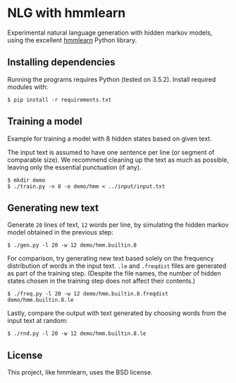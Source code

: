 # NLG with hmmlearn

Experimental natural language generation with hidden markov models, using the
excellent [hmmlearn] Python library.

[hmmlearn]: http://hmmlearn.readthedocs.io/en/latest/

## Installing dependencies

Running the programs requires Python (tested on 3.5.2). Install required
modules with:

    $ pip install -r requirements.txt

## Training a model

Example for training a model with 8 hidden states based on given text.

The input text is assumed to have one sentence per line (or segment of
comparable size). We recommend cleaning up the text as much as possible,
leaving only the essential punctuation (if any).

    $ mkdir demo
    $ ./train.py -n 8 -o demo/hmm < ../input/input.txt

## Generating new text

Generate `20` lines of text, `12` words per line, by simulating the hidden
markov model obtained in the previous step:

    $ ./gen.py -l 20 -w 12 demo/hmm.builtin.8

For comparison, try generating new text based solely on the frequency
distribution of words in the input text. `.le` and `.freqdist` files are
generated as part of the training step. (Despite the file names, the number of
hidden states chosen in the training step does not affect their contents.)

    $ ./freq.py -l 20 -w 12 demo/hmm.builtin.8.freqdist demo/hmm.builtin.8.le

Lastly, compare the output with text generated by choosing words from the
input text at random:

    $ ./rnd.py -l 20 -w 12 demo/hmm.builtin.8.le

## License

This project, like hmmlearn, uses the BSD license.
